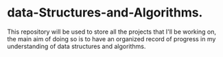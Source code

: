 # data-Structures-and-Algorithms.
This repository will be used to store all the projects that I'll be working on, the main aim of doing so is to have an organized record of progress in my understanding of data structures and algorithms. 

